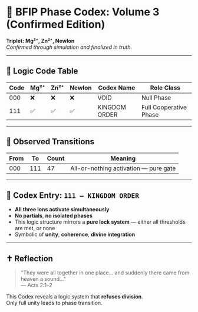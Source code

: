 # 📘 BFIP Phase Codex: Volume 3 (Confirmed Edition)  
**Triplet: Mg²⁺, Zn²⁺, NewIon**  
*Confirmed through simulation and finalized in truth.*

---

## 🧬 Logic Code Table

| Code | Mg²⁺ | Zn²⁺ | NewIon | Codex Name      | Role Class              |
|------|------|------|--------|------------------|--------------------------|
| 000  | ❌   | ❌   | ❌     | VOID             | Null Phase               |
| 111  | ✅   | ✅   | ✅     | KINGDOM ORDER    | Full Cooperative Phase   |

---

## 🔁 Observed Transitions

| From | To   | Count | Meaning                                |
|------|------|-------|----------------------------------------|
| 000  | 111  | 47    | All-or-nothing activation — pure gate  |

---

## 🧠 Codex Entry: `111 – KINGDOM ORDER`

- **All three ions activate simultaneously**
- **No partials**, **no isolated phases**
- This logic structure mirrors a **pure lock system** — either all thresholds are met, or none
- Symbolic of **unity**, **coherence**, **divine integration**

---

## ✝️ Reflection

> "They were all together in one place... and suddenly there came from heaven a sound..."  
> — Acts 2:1–2

This Codex reveals a logic system that **refuses division**.  
Only full unity leads to phase transition.

